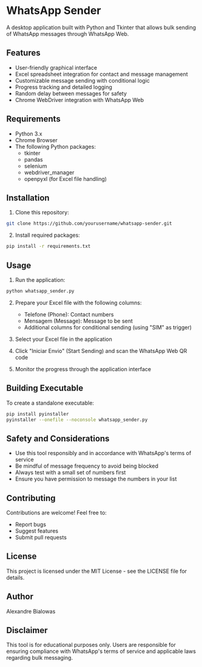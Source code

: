# WhatsApp Sender

A desktop application built with Python and Tkinter that allows bulk sending of WhatsApp messages through WhatsApp Web.

## Features

- User-friendly graphical interface
- Excel spreadsheet integration for contact and message management
- Customizable message sending with conditional logic
- Progress tracking and detailed logging
- Random delay between messages for safety
- Chrome WebDriver integration with WhatsApp Web

## Requirements

- Python 3.x
- Chrome Browser
- The following Python packages:
  - tkinter
  - pandas
  - selenium
  - webdriver_manager
  - openpyxl (for Excel file handling)

## Installation

1. Clone this repository:
```bash
git clone https://github.com/yourusername/whatsapp-sender.git
```

2. Install required packages:
```bash
pip install -r requirements.txt
```

## Usage

1. Run the application:
```bash
python whatsapp_sender.py
```

2. Prepare your Excel file with the following columns:
   - Telefone (Phone): Contact numbers
   - Mensagem (Message): Message to be sent
   - Additional columns for conditional sending (using "SIM" as trigger)

3. Select your Excel file in the application

4. Click "Iniciar Envio" (Start Sending) and scan the WhatsApp Web QR code

5. Monitor the progress through the application interface

## Building Executable

To create a standalone executable:

```bash
pip install pyinstaller
pyinstaller --onefile --noconsole whatsapp_sender.py
```

## Safety and Considerations

- Use this tool responsibly and in accordance with WhatsApp's terms of service
- Be mindful of message frequency to avoid being blocked
- Always test with a small set of numbers first
- Ensure you have permission to message the numbers in your list

## Contributing

Contributions are welcome! Feel free to:
- Report bugs
- Suggest features
- Submit pull requests

## License

This project is licensed under the MIT License - see the LICENSE file for details.

## Author

Alexandre Bialowas

## Disclaimer

This tool is for educational purposes only. Users are responsible for ensuring compliance with WhatsApp's terms of service and applicable laws regarding bulk messaging.
